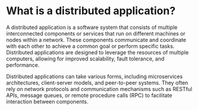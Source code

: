 # What is a distributed application?
A distributed application is a software system that consists of multiple interconnected components or services that run on different machines or nodes within a network. These components communicate and coordinate with each other to achieve a common goal or perform specific tasks. Distributed applications are designed to leverage the resources of multiple computers, allowing for improved scalability, fault tolerance, and performance.

Distributed applications can take various forms, including microservices architectures, client-server models, and peer-to-peer systems. They often rely on network protocols and communication mechanisms such as RESTful APIs, message queues, or remote procedure calls (RPC) to facilitate interaction between components.
